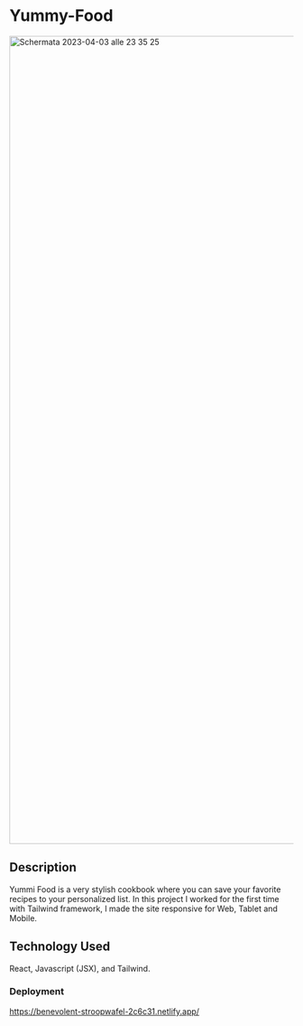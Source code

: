 # Yummy-Food

<img width="1430" alt="Schermata 2023-04-03 alle 23 35 25" src="https://user-images.githubusercontent.com/96908140/229633772-e5dae015-9c82-4ce1-8b25-dff0c36ba30f.png">

## Description
Yummi Food is a very stylish cookbook where you can save your favorite recipes to your personalized list.
In this project I worked for the first time with Tailwind framework, I made the site responsive for Web, Tablet and Mobile.

## Technology Used
React, Javascript (JSX), and Tailwind.


### Deployment

https://benevolent-stroopwafel-2c6c31.netlify.app/
